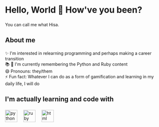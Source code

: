 <h1 align="left">Hello, World 👋 How've you been?</h1>

###

<p align="left">You can call me what Hisa.</p>

###

<h2 align="left">About me</h2>

###

<p align="left">✨ I'm interested in relearning programming and perhaps making a career transition<br>📚 🌱 I'm currently remembering the Python and Ruby content<br>😄 Pronouns: they/them<br>⚡ Fun fact: Whatever I can do as a form of gamification and learning in my daily life, I will do</p>

###

<h2 align="left">I'm actually learning and code with</h2>

###

<div align="left">
  <img src="https://upload.wikimedia.org/wikipedia/commons/thumb/1/1f/Python_logo_01.svg/600px-Python_logo_01.svg.png" height="40" alt="python logo"  />
  <img width="12" />
  <img src="https://bluebirdinternational.com/wp-content/uploads/2022/07/ruby-and-rails-bluebird.png" height="40" alt="ruby on rails logo"  />
  <img width="12" />
  <img src="https://www.svgrepo.com/show/303205/html-5-logo.svg" height="40" alt="html logo"  />
  <img width="12" />

  
</div>

###

<!---
UshioHisashi/UshioHisashi is a ✨ special ✨ repository because its `README.md` (this file) appears on your GitHub profile.
You can click the Preview link to take a look at your changes.
--->
